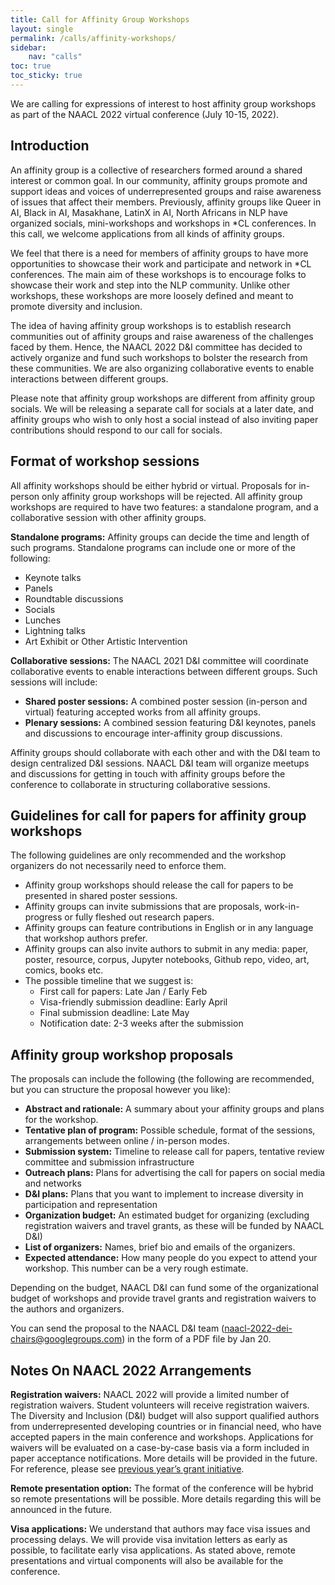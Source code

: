```yaml
---
title: Call for Affinity Group Workshops
layout: single
permalink: /calls/affinity-workshops/
sidebar:
    nav: "calls"
toc: true
toc_sticky: true
---
```



We are calling for expressions of interest to host affinity group workshops as part of the NAACL 2022 virtual conference (July 10-15, 2022).


## Introduction

An affinity group is a collective of researchers formed around a shared interest or common goal. In our community, affinity groups promote and support ideas and voices of underrepresented groups and raise awareness of issues that affect their members. Previously, affinity groups like Queer in AI, Black in AI, Masakhane, LatinX in AI, North Africans in NLP have organized socials, mini-workshops and workshops in *CL conferences. In this call, we welcome applications from all kinds of affinity groups.

We feel that there is a need for members of affinity groups to have more opportunities to showcase their work and participate and network in *CL conferences. The main aim of these workshops is to encourage folks to showcase their work and step into the NLP community. Unlike other workshops, these workshops are more loosely defined and meant to promote diversity and inclusion. 

The idea of having affinity group workshops is to establish research communities out of affinity groups and raise awareness of the challenges faced by them. Hence, the NAACL 2022 D&I committee has decided to actively organize and fund such workshops to bolster the research from these communities. We are also organizing collaborative events to enable interactions between different groups.

Please note that affinity group workshops are different from affinity group socials. We will be releasing a separate call for socials at a later date, and affinity groups who wish to only host a social instead of also inviting paper contributions should respond to our call for socials. 


## Format of workshop sessions

All affinity workshops should be either hybrid or virtual. Proposals for in-person only affinity group workshops will be rejected. All affinity group workshops are required to have two features: a standalone program, and a collaborative session with other affinity groups.

**Standalone programs:** Affinity groups can decide the time and length of such programs. Standalone programs can include one or more of the following:

* Keynote talks
* Panels
* Roundtable discussions
* Socials
* Lunches
* Lightning talks
* Art Exhibit or Other Artistic Intervention

**Collaborative sessions:** The NAACL 2021 D&I committee will coordinate collaborative events to enable interactions between different groups. Such sessions will include:

* **Shared poster sessions:** A combined poster session (in-person and virtual) featuring accepted works from all affinity groups.
* **Plenary sessions:** A combined session featuring D&I keynotes, panels and discussions to encourage inter-affinity group discussions.

Affinity groups should collaborate with each other and with the D&I team to design centralized D&I sessions. NAACL D&I team will organize meetups and discussions for getting in touch with affinity groups before the conference to collaborate in structuring collaborative sessions. 


## Guidelines for call for papers for affinity group workshops

The following guidelines are only recommended and the workshop organizers do not necessarily need to enforce them.



* Affinity group workshops should release the call for papers to be presented in shared poster sessions. 
* Affinity groups can invite submissions that are proposals, work-in-progress or fully fleshed out research papers.
* Affinity groups can feature contributions in English or in any language that workshop authors prefer. 
* Affinity groups can also invite authors to submit in any media: paper, poster, resource, corpus, Jupyter notebooks, Github repo, video, art, comics, books etc.
* The possible timeline that we suggest is:
    * First call for papers: Late Jan / Early Feb
    * Visa-friendly submission deadline: Early April
    * Final submission deadline: Late May
    * Notification date: 2-3 weeks after the submission


## Affinity group workshop proposals

The proposals can include the following (the following are recommended, but you can structure the proposal however you like):



* **Abstract and rationale:** A summary about your affinity groups and plans for the workshop.
* **Tentative plan of program:** Possible schedule, format of the sessions, arrangements between online / in-person modes.
* **Submission system:** Timeline to release call for papers, tentative review committee and submission infrastructure
* **Outreach plans:** Plans for advertising the call for papers on social media and networks
* **D&I plans:** Plans that you want to implement to increase diversity in participation and representation
* **Organization budget:** An estimated budget for organizing (excluding registration waivers and travel grants, as these will be funded by NAACL D&I)
* **List of organizers:** Names, brief bio and emails of the organizers.
* **Expected attendance:** How many people do you expect to attend your workshop. This number can be a very rough estimate.

Depending on the budget, NAACL D&I can fund some of the organizational budget of workshops and provide travel grants and registration waivers to the authors and organizers.

You can send the proposal to the NAACL D&I team ([naacl-2022-dei-chairs@googlegroups.com](mailto:naacl-2022-dei-chairs@googlegroups.com)) in the form of a PDF file by Jan 20. 


## Notes On NAACL 2022 Arrangements

**Registration waivers:** NAACL 2022 will provide a limited number of registration waivers. Student volunteers will receive registration waivers. The Diversity and Inclusion (D&I) budget will also support qualified authors from underrepresented developing countries or in financial need, who have accepted papers in the main conference and workshops. Applications for waivers will be evaluated on a case-by-case basis via a form included in paper acceptance notifications. More details will be provided in the future. For reference, please see [previous year’s grant initiative](https://naacl.org/naacl-hlt-2019/blog/remote-presentations/).

**Remote presentation option:** The format of the conference will be hybrid so remote presentations will be possible.  More details regarding this will be announced in the future.

**Visa applications:** We understand that authors may face visa issues and processing delays. We will provide visa invitation letters as early as possible, to facilitate early visa applications. As stated above, remote presentations and virtual components will also be available for the conference.

